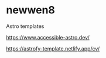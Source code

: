 # newwen8

Astro templates 

https://www.accessible-astro.dev/


https://astrofy-template.netlify.app/cv/